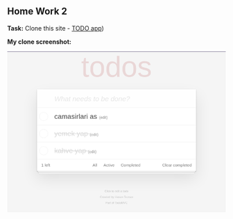 ## Home Work 2

**Task:** Clone this site - [TODO app](https://codepen.io/dmitrysharabin/pen/MWgQNYZ))

**My clone screenshot:** 

![HTML & CSS](./public/2021-01-09_04-21.png)
